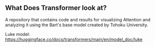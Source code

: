 ## What Does Transformer look at?
A repository that contains code and results for visualizing Attention and analyzing it using the Bart's base model created by Tohoku University.

Luke model: https://huggingface.co/docs/transformers/main/en/model_doc/luke
